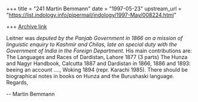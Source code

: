+++
title = "241 Martin Bemmann"
date = "1997-05-23"
upstream_url = "https://list.indology.info/pipermail/indology/1997-May/008224.html"

+++
[Archive link](https://list.indology.info/pipermail/indology/1997-May/008224.html)

Leitner was *deputed by the Panjab Government in 1866 on a mission of
linguistic enquiry to Kashmir and Chilas, late on special duty with the
Government of India in the Foreign Department*. His main contributions
are: The Languages and Races of Dardistan, Lahore 1877 (3 parts)
The Hunza and Nagyr Handbook, Calcutta 1887 and Dardistan in 1866, 1886
and 1893: beeing an account ...., Woking 1894 (repr. Karachi 1985).
There should be biographical notes in books on Hunza and the Burushaski
language.
Regards,

-- 
Martin Bemmann





